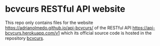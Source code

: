 # bcvcurs RESTful API website

This repo only contains files for the website https://adrianolmedo.github.io/api-bcvcurs/ of the RESTful API https://api-bcvcurs.herokuapp.com/v1 which its official source code is hosted in the repository [bcvcurs](https://github.com/adrianolmedo/bcvcurs).
